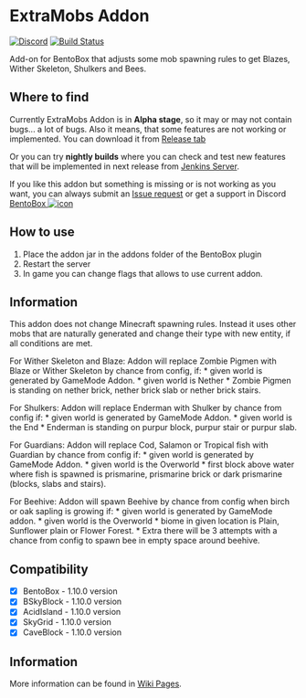 # ExtraMobs Addon
[![Discord](https://img.shields.io/discord/272499714048524288.svg?logo=discord)](https://discord.bentobox.world)
[![Build Status](https://ci.codemc.org/buildStatus/icon?job=BentoBoxWorld/ExtraMobs)](https://ci.codemc.org/job/BentoBoxWorld/job/ExtraMobs/)

Add-on for BentoBox that adjusts some mob spawning rules to get Blazes, Wither Skeleton, Shulkers and Bees.

## Where to find

Currently ExtraMobs Addon is in **Alpha stage**, so it may or may not contain bugs... a lot of bugs. Also it means, that some features are not working or implemented. 
You can download it from [Release tab](https://github.com/BentoBoxWorld/ExtraMobs/releases)

Or you can try **nightly builds** where you can check and test new features that will be implemented in next release from [Jenkins Server](https://ci.codemc.org/job/BentoBoxWorld/job/ExtraMobs/lastStableBuild/).

If you like this addon but something is missing or is not working as you want, you can always submit an [Issue request](https://github.com/BentoBoxWorld/ExtraMobs/issues) or get a support in Discord [BentoBox ![icon](https://avatars2.githubusercontent.com/u/41555324?s=15&v=4)](https://discord.bentobox.world)

## How to use

1. Place the addon jar in the addons folder of the BentoBox plugin
2. Restart the server
3. In game you can change flags that allows to use current addon.

## Information

This addon does not change Minecraft spawning rules. Instead it uses other mobs that are naturally generated and change their type with new entity, if all conditions are met.

For Wither Skeleton and Blaze:
    Addon will replace Zombie Pigmen with Blaze or Wither Skeleton by chance from config, if:
    * given world is generated by GameMode Addon.
    * given world is Nether
    * Zombie Pigmen is standing on nether brick, nether brick slab or nether brick stairs.

For Shulkers:
    Addon will replace Enderman with Shulker by chance from config if:
    * given world is generated by GameMode Addon.
    * given world is the End
    * Enderman is standing on purpur block, purpur stair or purpur slab. 

For Guardians:
    Addon will replace Cod, Salamon or Tropical fish with Guardian by chance from config if:
    * given world is generated by GameMode Addon.
    * given world is the Overworld
    * first block above water where fish is spawned is prismarine, prismarine brick or dark prismarine (blocks, slabs and stairs).     

For Beehive:
    Addon will spawn Beehive by chance from config when birch or oak sapling is growing if:
    * given world is generated by GameMode addon.
    * given world is the Overworld
    * biome in given location is Plain, Sunflower plain or Flower Forest.
    * Extra there will be 3 attempts with a chance from config to spawn bee in empty space around beehive.

## Compatibility

- [x] BentoBox - 1.10.0 version
- [x] BSkyBlock - 1.10.0 version
- [x] AcidIsland - 1.10.0 version
- [x] SkyGrid - 1.10.0 version
- [x] CaveBlock - 1.10.0 version

## Information

More information can be found in [Wiki Pages](https://github.com/BentoBoxWorld/ExtraMobs/wiki).
